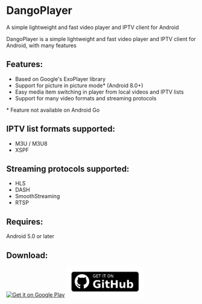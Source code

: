 # DangoPlayer
A simple lightweight and fast video player and IPTV client for Android



DangoPlayer is a simple lightweight and fast video player and IPTV client for Android, with many features

## Features:
- Based on Google's ExoPlayer library
- Support for picture in picture mode* (Android 8.0+)
- Easy media item switching in player from local videos and IPTV lists
- Support for many video formats and streaming protocols

\* Feature not available on Android Go

## IPTV list formats supported:
- M3U / M3U8
- XSPF

## Streaming protocols supported:
- HLS
- DASH
- SmoothStreaming
- RTSP

## Requires:
Android 5.0 or later

## Download:

<a href='https://play.google.com/store/apps/details?id=com.aleapps.videotime&pcampaignid=pcampaignidMKT-Other-global-all-co-prtnr-py-PartBadge-Mar2515-1'><img alt='Get it on Google Play' height='80' src='https://play.google.com/intl/en_us/badges/static/images/badges/en_badge_web_generic.png'/></a>
<a href='https://github.com/brunochanrio/DangoPlayer/releases'><img alt='Get it on GitHub' height='80' src='https://raw.githubusercontent.com/deckerst/common/main/assets/get-it-on-github.png'/></a>
